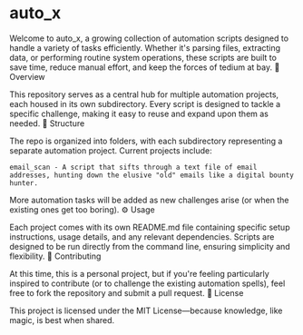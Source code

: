 # auto_x

Welcome to auto_x, a growing collection of automation scripts designed to handle a variety of tasks efficiently. Whether it's parsing files, extracting data, or performing routine system operations, these scripts are built to save time, reduce manual effort, and keep the forces of tedium at bay.
📜 Overview

This repository serves as a central hub for multiple automation projects, each housed in its own subdirectory. Every script is designed to tackle a specific challenge, making it easy to reuse and expand upon them as needed.
📂 Structure

The repo is organized into folders, with each subdirectory representing a separate automation project. Current projects include:

    email_scan - A script that sifts through a text file of email addresses, hunting down the elusive "old" emails like a digital bounty hunter.

More automation tasks will be added as new challenges arise (or when the existing ones get too boring).
⚙️ Usage

Each project comes with its own README.md file containing specific setup instructions, usage details, and any relevant dependencies. Scripts are designed to be run directly from the command line, ensuring simplicity and flexibility.
📜 Contributing

At this time, this is a personal project, but if you're feeling particularly inspired to contribute (or to challenge the existing automation spells), feel free to fork the repository and submit a pull request.
📖 License

This project is licensed under the MIT License—because knowledge, like magic, is best when shared.

